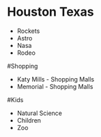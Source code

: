 # Houston Texas

- Rockets
- Astro
- Nasa
- Rodeo

#Shopping
- Katy Mills - Shopping Malls
- Memorial - Shopping Malls

#Kids
  - Natural Science
  - Children
  - Zoo
